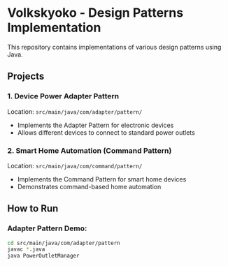 # Volkskyoko - Design Patterns Implementation

This repository contains implementations of various design patterns using Java.

## Projects

### 1. Device Power Adapter Pattern
Location: `src/main/java/com/adapter/pattern/`
- Implements the Adapter Pattern for electronic devices
- Allows different devices to connect to standard power outlets

### 2. Smart Home Automation (Command Pattern)
Location: `src/main/java/com/command/pattern/`
- Implements the Command Pattern for smart home devices
- Demonstrates command-based home automation

## How to Run

### Adapter Pattern Demo:
```bash
cd src/main/java/com/adapter/pattern
javac *.java
java PowerOutletManager
